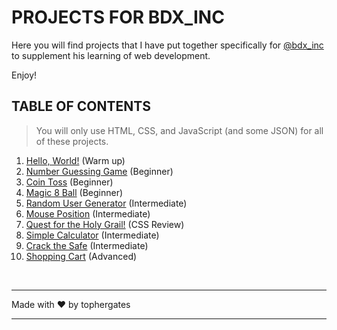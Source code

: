 # PROJECTS FOR BDX_INC
Here you will find projects that I have put together specifically for [@bdx_inc](http://twitch.tv/bdx_inc) to supplement his learning of web development.

Enjoy!

## TABLE OF CONTENTS
>You will only use HTML, CSS, and JavaScript (and some JSON) for all of these projects.

  1. [Hello, World!](/01-hello-world/README.md) (Warm up)
  2. [Number Guessing Game](/02-number-guessing-game/README.md) (Beginner)
  3. [Coin Toss](/03-coin-toss/README.md) (Beginner)
  4. [Magic 8 Ball](/04-magic-8-ball/README.md) (Beginner)
  5. [Random User Generator](/05-random-user-generator/README.md) (Intermediate)
  6. [Mouse Position](/06-mouse-position/README.md) (Intermediate)
  7. [Quest for the Holy Grail!](/07-quest-for-the-holy-grail/README.md) (CSS Review)
  8. [Simple Calculator](/08-simple-calculator/README.md) (Intermediate)
  9. [Crack the Safe](/09-crack-the-safe/README.md) (Intermediate)
  10. [Shopping Cart](/10-shopping-cart/README.md) (Advanced)

<br>

- - -
Made with &hearts; by tophergates
- - -
